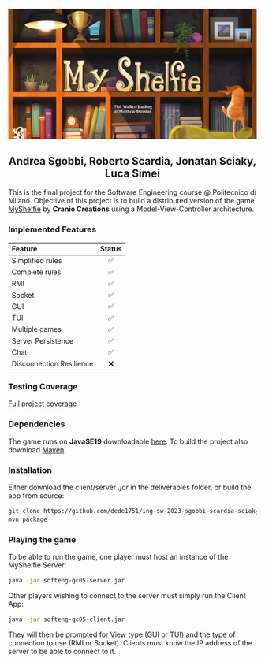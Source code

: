 ![Title][title-image]

## <div align="center"> Andrea Sgobbi, Roberto Scardia, Jonatan Sciaky, Luca Simei </div>

This is the final project for the Software Engineering course @ Politecnico di Milano.
Objective of this project is to build a distributed version of the game [MyShelfie][game-link] by 
**Cranio Creations** using a Model-View-Controller architecture.

### Implemented Features
| Feature                  | Status |
|:-------------------------|:------:|
| Simplified rules         |   ✅    |
| Complete rules           |   ✅    |
| RMI                      |   ✅    |
| Socket                   |   ✅    |
| GUI                      |   ✅    |
| TUI                      |   ✅    |
| Multiple games           |   ✅    |
| Server Persistence       |   ✅    |
| Chat                     |   ✅    |
| Disconnection Resilience |   ❌    |

### Testing Coverage
[Full project coverage][tests-image]

### Dependencies
The game runs on **JavaSE19** downloadable [here][java-link]. To build the project also download [Maven][maven-link].

### Installation
Either download the client/server *.jar* in the deliverables folder, or build the app from source:

```bash
git clone https://github.com/dede1751/ing-sw-2023-sgobbi-scardia-sciaky-simei.git
mvn package
```

### Playing the game
To be able to run the game, one player must host an instance of the MyShelfie Server:

```bash
java -jar softeng-gc05-server.jar
```

Other players wishing to connect to the server must simply run the Client App:
```bash
java -jar softeng-gc05-client.jar
```

They will then be prompted for View type (GUI or TUI) and the type of connection to use (RMI or Socket). Clients must
know the IP address of the server to be able to connect to it.

[title-image]:images/title.jpeg
[tests-image]:images/coverage.png

[game-link]:https://www.craniocreations.it/prodotto/my-shelfie
[java-link]:https://www.oracle.com/java/technologies/javase/jdk19-archive-downloads.html
[maven-link]:https://maven.apache.org/download.cgi
